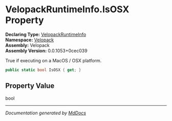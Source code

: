 ﻿<!--  
  <auto-generated>   
    The contents of this file were generated by a tool.  
    Changes to this file may be list if the file is regenerated  
  </auto-generated>   
-->

# VelopackRuntimeInfo.IsOSX Property

**Declaring Type:** [VelopackRuntimeInfo](../index.md)  
**Namespace:** [Velopack](../../index.md)  
**Assembly:** Velopack  
**Assembly Version:** 0.0.1053+0cec039

 True if executing on a MacOS \/ OSX platform. 

```csharp
public static bool IsOSX { get; }
```

## Property Value

bool

___

*Documentation generated by [MdDocs](https://github.com/ap0llo/mddocs)*
